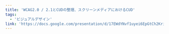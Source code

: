 ```yaml
---
title: 'WCAG2.0 / 2.1とCUDの整理、スクリーンメディアにおけるCUD'
tags:
  - 'ビジュアルデザイン'
link: 'https://docs.google.com/presentation/d/17EWdYNvf1uyei6EpGtCh2KriFCST6uWG5HKmHPdNq-g/edit?usp=sharing'
---
```

